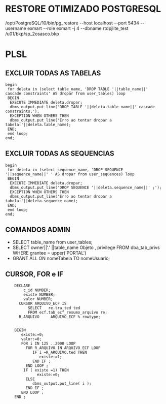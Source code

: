 # RESTORE OTIMIZADO POSTGRESQL

/opt/PostgreSQL/10/bin/pg_restore --host localhost --port 5434 --username exmart   --role exmart -j 4 --dbname rtdpjlite_test /u01/bkp/sp_2osasco.bkp


# PLSL

## EXCLUIR TODAS AS TABELAS

    begin
     for deleta in (select table_name, 'DROP TABLE '||table_name||' cascade constraints' AS dropar from user_tables) loop
     BEGIN
      EXECUTE IMMEDIATE deleta.dropar;
      dbms_output.put_line('DROP TABLE '||deleta.table_name||' cascade constraints;');
      EXCEPTION WHEN OTHERS THEN
      dbms_output.put_line('Erro ao tentar dropar a tabela:'||deleta.table_name);
     END;
     end loop;
    end;

## EXCLUIR TODAS AS SEQUENCIAS

    begin
     for deleta in (select sequence_name, 'DROP SEQUENCE '||sequence_name||' ' AS dropar from user_sequences) loop
     BEGIN
      EXECUTE IMMEDIATE deleta.dropar;
      dbms_output.put_line('DROP SEQUENCE '||deleta.sequence_name||' ;');
      EXCEPTION WHEN OTHERS THEN
      dbms_output.put_line('Erro ao tentar dropar a tabela:'||deleta.sequence_name);
     END;
     end loop;
    end;


## COMANDOS ADMIN
- SELECT table_name from user_tables;
- SELECT owner||'.' ||table_name Objeto , privilege FROM dba_tab_privs WHERE grantee = upper('PORTAL')
- GRANT ALL ON  nomeTabela TO nomeUsuario;


## CURSOR, FOR e IF 

        DECLARE
            c_id NUMBER;
            existe NUMBER;
            valor NUMBER;
          CURSOR ARQUIVO_ECF IS
              SELECT   re.tra_ted ted
              FROM ecf.tab_ecf_resumo_arquivo re;
          R_ARQUIVO     ARQUIVO_ECF % rowtype;


        BEGIN
           existe:=0;
           valor:=0;
           FOR i IN 125 ..2000 LOOP
             FOR R_ARQUIVO IN ARQUIVO_ECF LOOP
                IF i =R_ARQUIVO.ted THEN
                   existe:=1;
                END IF ;
             END LOOP ;
            IF ( existe =1) THEN
                  existe:=0;
             ELSE
                dbms_output.put_line( i );
             END IF ;
           END LOOP ;
        END ;

